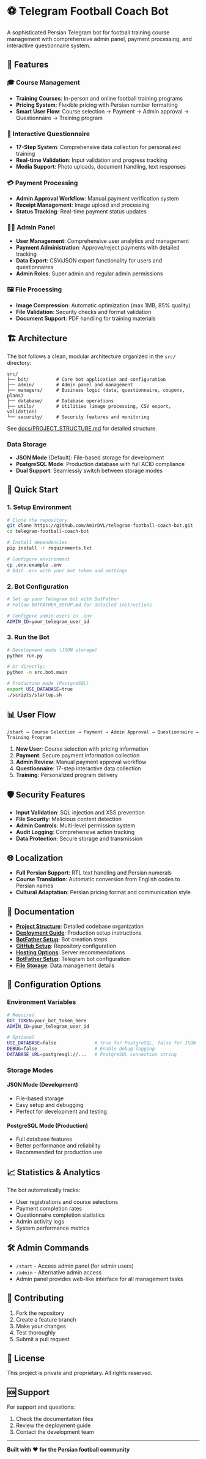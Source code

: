 # ⚽ Telegram Football Coach Bot

A sophisticated Persian Telegram bot for football training course management with comprehensive admin panel, payment processing, and interactive questionnaire system.

## 🌟 Features

### 🎓 Course Management
- **Training Courses**: In-person and online football training programs
- **Pricing System**: Flexible pricing with Persian number formatting
- **Smart User Flow**: Course selection → Payment → Admin approval → Questionnaire → Training program

### 📝 Interactive Questionnaire
- **17-Step System**: Comprehensive data collection for personalized training
- **Real-time Validation**: Input validation and progress tracking
- **Media Support**: Photo uploads, document handling, text responses

### 💳 Payment Processing
- **Admin Approval Workflow**: Manual payment verification system
- **Receipt Management**: Image upload and processing
- **Status Tracking**: Real-time payment status updates

### 👨‍💼 Admin Panel
- **User Management**: Comprehensive user analytics and management
- **Payment Administration**: Approve/reject payments with detailed tracking
- **Data Export**: CSV/JSON export functionality for users and questionnaires
- **Admin Roles**: Super admin and regular admin permissions

### 🖼️ File Processing
- **Image Compression**: Automatic optimization (max 1MB, 85% quality)
- **File Validation**: Security checks and format validation
- **Document Support**: PDF handling for training materials

## 🏗️ Architecture

The bot follows a clean, modular architecture organized in the `src/` directory:

```
src/
├── bot/          # Core bot application and configuration
├── admin/        # Admin panel and management
├── managers/     # Business logic (data, questionnaire, coupons, plans)
├── database/     # Database operations
├── utils/        # Utilities (image processing, CSV export, validation)
└── security/     # Security features and monitoring
```

See [docs/PROJECT_STRUCTURE.md](docs/PROJECT_STRUCTURE.md) for detailed structure.

### Data Storage
- **JSON Mode** (Default): File-based storage for development
- **PostgreSQL Mode**: Production database with full ACID compliance
- **Dual Support**: Seamlessly switch between storage modes

## 🚀 Quick Start

### 1. Setup Environment

```bash
# Clone the repository
git clone https://github.com/AmirDVL/telegram-football-coach-bot.git
cd telegram-football-coach-bot

# Install dependencies
pip install -r requirements.txt

# Configure environment
cp .env.example .env
# Edit .env with your bot token and settings
```

### 2. Bot Configuration

```bash
# Set up your Telegram bot with BotFather
# Follow BOTFATHER_SETUP.md for detailed instructions

# Configure admin users in .env
ADMIN_ID=your_telegram_user_id
```

### 3. Run the Bot

```bash
# Development mode (JSON storage)
python run.py

# Or directly:
python -m src.bot.main

# Production mode (PostgreSQL)
export USE_DATABASE=true
./scripts/startup.sh
```

## 📊 User Flow

```
/start → Course Selection → Payment → Admin Approval → Questionnaire → Training Program
```

1. **New User**: Course selection with pricing information
2. **Payment**: Secure payment information collection
3. **Admin Review**: Manual payment approval workflow
4. **Questionnaire**: 17-step interactive data collection
5. **Training**: Personalized program delivery

## 🛡️ Security Features

- **Input Validation**: SQL injection and XSS prevention
- **File Security**: Malicious content detection
- **Admin Controls**: Multi-level permission system
- **Audit Logging**: Comprehensive action tracking
- **Data Protection**: Secure storage and transmission

## 🌐 Localization

- **Full Persian Support**: RTL text handling and Persian numerals
- **Course Translation**: Automatic conversion from English codes to Persian names
- **Cultural Adaptation**: Persian pricing format and communication style

## 📁 Documentation

- **[Project Structure](docs/PROJECT_STRUCTURE.md)**: Detailed codebase organization
- **[Deployment Guide](docs/DEPLOYMENT_GUIDE.md)**: Production setup instructions
- **[BotFather Setup](docs/BOTFATHER_SETUP.md)**: Bot creation steps
- **[GitHub Setup](docs/GITHUB_SETUP.md)**: Repository configuration
- **[Hosting Options](docs/HOSTING_OPTIONS.md)**: Server recommendations
- **[BotFather Setup](BOTFATHER_SETUP.md)**: Telegram bot configuration
- **[File Storage](FILE_STORAGE_DOCUMENTATION.md)**: Data management details

## 🔧 Configuration Options

### Environment Variables

```bash
# Required
BOT_TOKEN=your_bot_token_here
ADMIN_ID=your_telegram_user_id

# Optional
USE_DATABASE=false              # true for PostgreSQL, false for JSON
DEBUG=false                     # Enable debug logging
DATABASE_URL=postgresql://...   # PostgreSQL connection string
```

### Storage Modes

#### JSON Mode (Development)
- File-based storage
- Easy setup and debugging
- Perfect for development and testing

#### PostgreSQL Mode (Production)
- Full database features
- Better performance and reliability
- Recommended for production use

## 📈 Statistics & Analytics

The bot automatically tracks:
- User registrations and course selections
- Payment completion rates
- Questionnaire completion statistics
- Admin activity logs
- System performance metrics

## 🛠️ Admin Commands

- `/start` - Access admin panel (for admin users)
- `/admin` - Alternative admin access
- Admin panel provides web-like interface for all management tasks

## 🤝 Contributing

1. Fork the repository
2. Create a feature branch
3. Make your changes
4. Test thoroughly
5. Submit a pull request

## 📝 License

This project is private and proprietary. All rights reserved.

## 🆘 Support

For support and questions:
1. Check the documentation files
2. Review the deployment guide
3. Contact the development team

---

**Built with ❤️ for the Persian football community**
